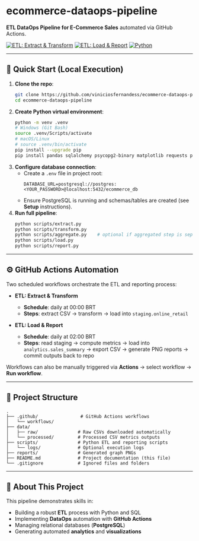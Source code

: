 # ecommerce-dataops-pipeline

**ETL DataOps Pipeline for E-Commerce Sales** automated via GitHub Actions.

[![ETL: Extract & Transform](https://github.com/viniciosfernandess/ecommerce-dataops-pipeline/actions/workflows/extract_transform.yml/badge.svg)](https://github.com/viniciosfernandess/ecommerce-dataops-pipeline/actions/workflows/extract_transform.yml)
[![ETL: Load & Report](https://github.com/viniciosfernandess/ecommerce-dataops-pipeline/actions/workflows/load_report.yml/badge.svg)](https://github.com/viniciosfernandess/ecommerce-dataops-pipeline/actions/workflows/load_report.yml)
[![Python](https://img.shields.io/badge/python-3.10%2B-blue)](https://www.python.org/)

---

## 🚀 Quick Start (Local Execution)

1. **Clone the repo**:
   ```bash
   git clone https://github.com/viniciosfernandess/ecommerce-dataops-pipeline.git
   cd ecommerce-dataops-pipeline
   ```
2. **Create Python virtual environment**:
   ```bash
   python -m venv .venv
   # Windows (Git Bash)
   source .venv/Scripts/activate
   # macOS/Linux
   # source .venv/bin/activate
   pip install --upgrade pip
   pip install pandas sqlalchemy psycopg2-binary matplotlib requests python-dotenv
   ```
3. **Configure database connection**:
   - Create a `.env` file in project root:
     ```dotenv
     DATABASE_URL=postgresql://postgres:<YOUR_PASSWORD>@localhost:5432/ecommerce_db
     ```
   - Ensure PostgreSQL is running and schemas/tables are created (see **Setup** instructions).
4. **Run full pipeline**:
   ```bash
   python scripts/extract.py
   python scripts/transform.py
   python scripts/aggregate.py    # optional if aggregated step is separate
   python scripts/load.py
   python scripts/report.py
   ```

---

## ⚙️ GitHub Actions Automation

Two scheduled workflows orchestrate the ETL and reporting process:

- **ETL: Extract & Transform**
  - **Schedule**: daily at 00:00 BRT
  - **Steps**: extract CSV → transform → load into `staging.online_retail`

- **ETL: Load & Report**
  - **Schedule**: daily at 02:00 BRT
  - **Steps**: read staging → compute metrics → load into `analytics.sales_summary` → export CSV → generate PNG reports → commit outputs back to repo

Workflows can also be manually triggered via **Actions** → select workflow → **Run workflow**.

---

## 📁 Project Structure

```text
.
├── .github/                # GitHub Actions workflows
│   └── workflows/
├── data/
│   ├── raw/               # Raw CSVs downloaded automatically
│   └── processed/         # Processed CSV metrics outputs
├── scripts/               # Python ETL and reporting scripts
│   └── logs/              # Optional execution logs
├── reports/               # Generated graph PNGs
├── README.md              # Project documentation (this file)
└── .gitignore             # Ignored files and folders
```

---

## 📌 About This Project

This pipeline demonstrates skills in:

- Building a robust **ETL** process with Python and SQL
- Implementing **DataOps** automation with **GitHub Actions**
- Managing relational databases (**PostgreSQL**)
- Generating automated **analytics** and **visualizations**

